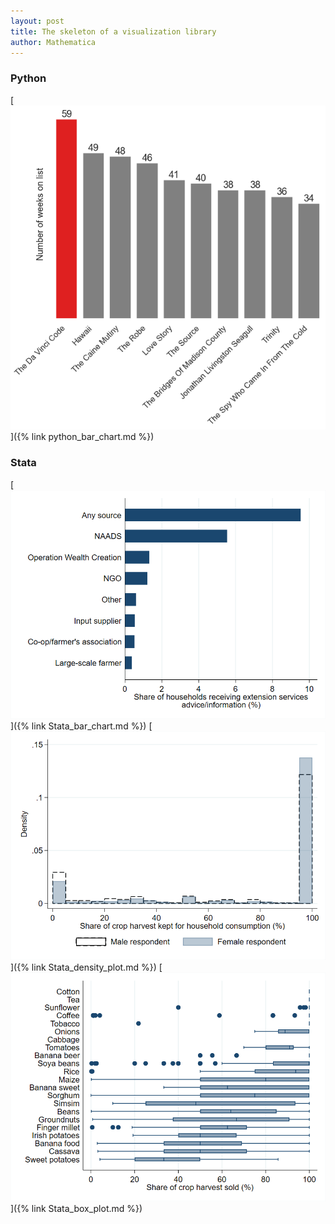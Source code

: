 ```yaml
---
layout: post
title: The skeleton of a visualization library
author: Mathematica
---
```


### Python
[![Python bar chart](/images/python_bar_chart.png "Python bar chart")]({% link python_bar_chart.md %})

### Stata
[![Stata bar chart](/images/stata_bar_chart.png "Stata bar chart")]({% link Stata_bar_chart.md %})
[![Stata density plot](/images/stata_density_plot.png "Stata density plot")]({% link Stata_density_plot.md %})
[![Stata box plot](/images/stata_box_plot.png "Stata box plot")]({% link Stata_box_plot.md %})